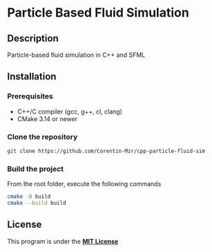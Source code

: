 # Particle Based Fluid Simulation

## Description

Particle-based fluid simulation in C++ and SFML

## Installation

### Prerequisites

- C++/C compiler (gcc, g++, cl, clang)
- CMake 3.14 or newer

### Clone the repository

```bash
git clone https://github.com/Corentin-Mzr/cpp-particle-fluid-sim
```

### Build the project

From the root folder, execute the following commands

```bash
cmake -B build
cmake --build build
```

## License

This program is under the [**MIT License**](LICENSE.md)
